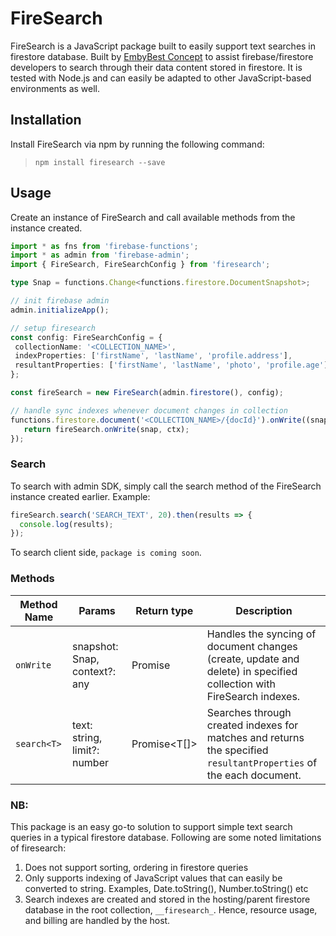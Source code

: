 # FireSearch

FireSearch is a JavaScript package built to easily support text searches in firestore database. Built by [EmbyBest Concept](https://embyconcept.com) to assist firebase/firestore developers to search through their data content stored in firestore. It is tested with Node.js and can easily be adapted to other JavaScript-based environments as well.

## Installation
Install FireSearch via npm by running the following command: 
> `npm install firesearch --save`

## Usage
Create an instance of FireSearch and call available methods from the instance created.

 ```typescript
import * as fns from 'firebase-functions';
import * as admin from 'firebase-admin';
import { FireSearch, FireSearchConfig } from 'firesearch';

type Snap = functions.Change<functions.firestore.DocumentSnapshot>;

// init firebase admin
admin.initializeApp();

// setup firesearch
const config: FireSearchConfig = {
  collectionName: '<COLLECTION_NAME>',
  indexProperties: ['firstName', 'lastName', 'profile.address'],
  resultantProperties: ['firstName', 'lastName', 'photo', 'profile.age']
};

const fireSearch = new FireSearch(admin.firestore(), config);

// handle sync indexes whenever document changes in collection
functions.firestore.document('<COLLECTION_NAME>/{docId}').onWrite((snap, ctx) => {
    return fireSearch.onWrite(snap, ctx);
});
```

### Search
To search with admin SDK, simply call the search method of the FireSearch instance created earlier. Example:
```typescript
fireSearch.search('SEARCH_TEXT', 20).then(results => {
  console.log(results);
});
```

To search client side, `package is coming soon`.

### Methods
| Method Name | Params  | Return type | Description                                        |
|-------------|---------|-------------|----------------------------------------------------|
| `onWrite`     | snapshot: Snap, context?: any | Promise<void>      | Handles the syncing of document changes (create, update and delete) in specified collection with FireSearch indexes.|
| `search<T>`     | text: string, limit?: number | Promise<T[]>      | Searches through created indexes for matches and returns the specified `resultantProperties` of the each document.|

### NB:
This package is an easy go-to solution to support simple text search queries in a typical firestore database. Following are some noted limitations of firesearch:
1. Does not support sorting, ordering in firestore queries
2. Only supports indexing of JavaScript values that can easily be converted to string. Examples, Date.toString(), Number.toString() etc
3. Search indexes are created and stored in the hosting/parent firestore database in the root collection, `__firesearch_`. Hence, resource usage, and billing are handled by the host.
